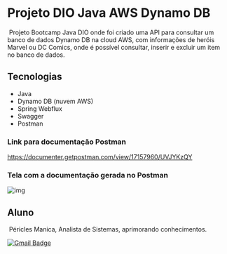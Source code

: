 # Projeto DIO Java AWS Dynamo DB

​	Projeto Bootcamp Java DIO onde foi criado uma API para consultar um banco de dados Dynamo DB na cloud AWS, com informações de heróis Marvel ou DC Comics, onde é possível consultar, inserir e excluir um item no banco de dados.



## Tecnologias



 - Java 
 - Dynamo DB (nuvem AWS)
 - Spring Webflux
 - Swagger
 - Postman





### Link para documentação Postman

https://documenter.getpostman.com/view/17157960/UVJYKzQY



### Tela com a documentação gerada no Postman

![img]()







## Aluno

​	Péricles Manica, Analista de Sistemas, aprimorando conhecimentos.

 [![Gmail Badge](https://img.shields.io/badge/-manicap@gmail.com-c14438?style=flat-square&logo=Gmail&logoColor=white&link=mailto:manicap@gmail.com)](mailto:manicap@gmail.com)

